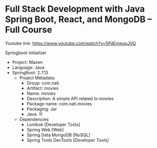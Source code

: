 # Full Stack Development with Java Spring Boot, React, and MongoDB – Full Course

Youtube link: https://www.youtube.com/watch?v=5PdEmeopJVQ

Springboot initializer 
- Project: Maven
- Language: Java
- SpringBoot: 2.7.13
  - Project Metadata:
    * Group: com.nati
    * Artifact: movies
    * Name: movies
    * Description: A simple API related to movies
    * Package name: com.nati.movies
    * Packaging: Jar
    * Java: 11
  - Dependencies
    * Lombok [Developer Tools]
    * Spring Web [Web]
    * Spring Data MongoDB [NoSQL]
    * Spring Tools DevTools [Developer Tools]